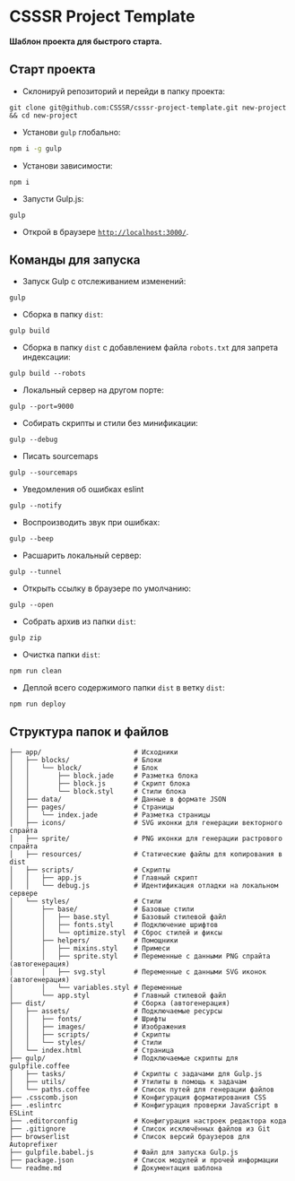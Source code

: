 # CSSSR Project Template
**Шаблон проекта для быстрого старта.**

## Старт проекта

* Склонируй репозиторий и перейди в папку проекта:

```
git clone git@github.com:CSSSR/csssr-project-template.git new-project && cd new-project
```

* Установи `gulp` глобально:

```bash
npm i -g gulp
```

* Установи зависимости:

```
npm i
```

* Запусти Gulp.js:

```
gulp
```

* Открой в браузере [`http://localhost:3000/`](http://localhost:3000/).

## Команды для запуска

* Запуск Gulp с отслеживанием изменений:

```
gulp
```

* Сборка в папку `dist`:

```
gulp build
```

* Сборка в папку `dist` с добавлением файла `robots.txt` для запрета индексации:

```
gulp build --robots
```

* Локальный сервер на другом порте:

```
gulp --port=9000
```

* Собирать скрипты и стили без минификации:

```
gulp --debug
```

* Писать sourcemaps
```
gulp --sourcemaps
```

* Уведомления об ошибках eslint
```
gulp --notify
```

* Воспроизводить звук при ошибках:

```
gulp --beep
```

* Расшарить локальный сервер:

```
gulp --tunnel
```

* Открыть ссылку в браузере по умолчанию:

```
gulp --open
```

* Собрать архив из папки `dist`:

```
gulp zip
```

* Очистка папки `dist`:

```
npm run clean
```

* Деплой всего содержимого папки `dist` в ветку `dist`:

```
npm run deploy
```

## Структура папок и файлов

```
├── app/                       # Исходники
│   ├── blocks/                # Блоки
│   │   └── block/             # Блок
│   │       ├── block.jade     # Разметка блока
│   │       ├── block.js       # Скрипт блока
│   │       └── block.styl     # Стили блока
│   ├── data/                  # Данные в формате JSON
│   ├── pages/                 # Страницы
│   │   └── index.jade         # Разметка страницы
│   ├── icons/                 # SVG иконки для генерации векторного спрайта
│   ├── sprite/                # PNG иконки для генерации растрового спрайта
│   ├── resources/             # Статические файлы для копирования в dist
│   ├── scripts/               # Скрипты
│   │   ├── app.js             # Главный скрипт
│   │   └── debug.js           # Идентификация отладки на локальном сервере
│   └── styles/                # Стили
│       ├── base/              # Базовые стили
│       │   ├── base.styl      # Базовый стилевой файл
│       │   ├── fonts.styl     # Подключение шрифтов
│       │   └── optimize.styl  # Сброс стилей и фиксы
│       ├── helpers/           # Помощники
│       │   ├── mixins.styl    # Примеси
│       │   ├── sprite.styl    # Переменные с данными PNG спрайта (автогенерация)
│       │   ├── svg.styl       # Переменные с данными SVG иконок (автогенерация)
│       │   └── variables.styl # Переменные
│       └── app.styl           # Главный стилевой файл
├── dist/                      # Сборка (автогенерация)
│   ├── assets/                # Подключаемые ресурсы
│   │   ├── fonts/             # Шрифты
│   │   ├── images/            # Изображения
│   │   ├── scripts/           # Скрипты
│   │   └── styles/            # Стили
│   └── index.html             # Страница
├── gulp/                      # Подключаемые скрипты для gulpfile.coffee
│   ├── tasks/                 # Скрипты с задачами для Gulp.js
│   ├── utils/                 # Утилиты в помощь к задачам
│   └── paths.coffee           # Список путей для генерации файлов
├── .csscomb.json              # Конфигурация форматирования CSS
├── .eslintrc                  # Конфигурация проверки JavaScript в ESLint
├── .editorconfig              # Конфигурация настроек редактора кода
├── .gitignore                 # Список исключённых файлов из Git
├── browserlist                # Список версий браузеров для Autoprefixer
├── gulpfile.babel.js          # Файл для запуска Gulp.js
├── package.json               # Список модулей и прочей информации
└── readme.md                  # Документация шаблона
```
